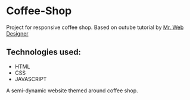 # Coffee-Shop
<p>Project for responsive coffee shop. Based on outube tutorial by <a href="https://www.youtube.com/@MrWebDesignerAnas">Mr. Web Designer</a></p>
<h2>Technologies used:</h2>
<ul>
  <li>HTML</li>
  <li>CSS</li>
  <li>JAVASCRIPT</li>
</ul>
<p>A semi-dynamic website themed around coffee shop.</p>
